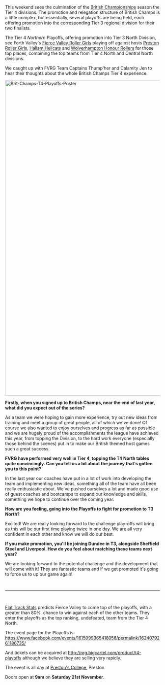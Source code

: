 <html><body><p>This weekend sees the culmination of the <a href="http://www.britishchamps.com/">British Championships</a> season the Tier 4 divisions. The promotion and relegation structure of British Champs is a little complex, but essentially, several playoffs are being held, each offering promotion into the corresponding Tier 3 regional division for their two finalists.

The Tier 4 <em>Northern</em> Playoffs, offering promotion into Tier 3 North Division, see Forth Valley's <a href="http://www.fvrg.co.uk/">Fierce Valley Roller Girls</a> playing off against hosts <a href="http://www.prestonrollergirls.org.uk/">Preston Roller Girls</a>, <a href="http://hallamhellcatsrollerderby.weebly.com/">Hallam Hellcats</a> and <a href="http://www.rollers.moonfruit.com/">Wolverhampton Honour Rollers</a> for those top places, combining the top teams from Tier 4 North and Central North divisions.

We caught up with FVRG Team Captains Thump'her and Calamity Jen to hear their thoughts about the whole British Champs Tier 4 experience.

<img class="alignnone size-large wp-image-5085" src="https://scottishrollerderbyblog.com/2015/11/brit-champs-t4-playoffs-poster.jpg?w=1024" alt="Brit-Champs-T4-Playoffs-Poster" width="1024" height="1024">

<strong>Firstly, when you signed up to British Champs, near the end of last year, what did you expect out of the series?</strong>

As a team we were hoping to gain more experience, try out new ideas from training and meet a group of great people, all of which we've done! Of course we also wanted to enjoy ourselves and progress as far as possible and we are hugely proud of the accomplishments the league have achieved this year, from topping the Division, to the hard work everyone (especially those behind the scenes) put in to make our British themed host games such a great success.

<strong>FVRG have performed very well in Tier 4, topping the T4 North tables quite convincingly. Can you tell us a bit about the journey that's gotten you to this point?</strong>

In the last year our coaches have put in a lot of work into developing the team and implementing new ideas, something all of the team have all been really enthusiastic about. We've pushed ourselves a lot and made good use of guest coaches and bootcamps to expand our knowledge and skills, something we hope to continue over the coming year.

<strong>How are you feeling, going into the Playoffs to fight for promotion to T3 North?</strong>

Excited! We are really looking forward to the challenge play-offs will bring as this will be our first time playing twice in one day. We are all very confident in each other and know we will do our best.

<strong>If you make promotion, you'll be joining Dundee in T3, alongside Sheffield Steel and Liverpool. How do you feel about matching these teams next year?</strong>

We are looking forward to the potential challenge and the development that will come with it! They are fantastic teams and if we get promoted it's going to force us to up our game again!

 

</p><hr>

 

<a href="http://flattrackstats.com/">Flat Track Stats</a> predicts Fierce Valley to come top of the playoffs, with a greater than 80%  chance to win against each of the other teams. They enter the playoffs as the top ranking, undefeated, team from the Tier 4 North.

The event page for the Playoffs is <a href="https://www.facebook.com/events/1615099365418058/permalink/1624079261186735/">https://www.facebook.com/events/1615099365418058/permalink/1624079261186735/</a>

And tickets can be acquired at <a href="http://prg.bigcartel.com/product/t4-playoffs">http://prg.bigcartel.com/product/t4-playoffs</a> although we believe they are selling very rapidly.

The event is all day at <a href="https://www.google.co.uk/maps/place/Preston's+College/@53.7848796,-2.7025456,16.77z/data=!4m2!3m1!1s0x487b721b0a2e51eb:0x9868b02f36edca68">Preston's College</a>, Preston.

Doors open at <strong>9am</strong> on <strong>Saturday 21st November</strong>.</body></html>
